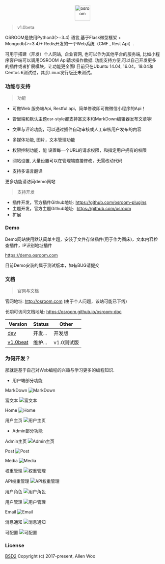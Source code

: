
<div align=center><img width="auto" height="50" src="https://raw.githubusercontent.com/osroom/osroom/dev/apps/static/sys_imgs/osroom-logo.png" alt="osroom"/></div>

> v1.0beta

OSROOM是使用Python3(>=3.4) 语言,基于Flask微型框架 + Mongodb(>=3.4)+ Redis开发的一个Web系统（CMF , Rest Api）.

可用于搭建（开发）个人网站,  企业官网, 也可以作为其他平台的服务端, 比如小程序客户端可以调用OSROOM Api请求操作数据.
功能支持方便,可以自己开发更多的插件或者扩展模块，让功能更全面!
目前只在Ubuntu 14.04, 16.04，18.04和Centos 6测试过，其余Linux发行版还未测试。

### 功能与支持

> 功能

- 可做Web 服务端Api, Restful api，简单修改即可做微信小程序的Api！

- 管里端和默认主题osr-style都支持富文本和MarkDown编辑器发布文章等!

- 文章与评论功能，可以通过插件自动审核或人工审核用户发布的内容

- 多媒体功能, 图片，文本管理功能

- 权限控制功能，能 设置每一个URL的请求权限，和指定用户拥有的权限

- 网站设置, 大量设置可以在管理端直接修改，无需改动代码

- 支持多语言翻译

更多功能请访问demo网站

> 支持开发

- 插件开发，官方插件Github地址: https://github.com/osroom-plugins
- 主题开发，官方主题Github地址:  https://github.com/osroom​​​​​​​
- 扩展 

### Demo

Demo网站使用默认简单主题，安装了文件存储插件(用于作为图床)，文本内容检查插件，IP识别地址插件

https://demo.osroom.com

目前Demo安装的属于测试版本，如有BUG请提交

### 文档

> 官网与文档

官网地址: http://osroom.com (由于个人问题，该站可能已下线)

长期可访问文档地址: https://osroom.github.io/osroom-doc

|   Version  |   Status  |  Other   |
| --- | --- | --- |
|   [dev](https://github.com/osroom/osroom)    |  开发...   |    开发版 |
|   [v1.0beat](https://github.com/osroom/osroom/tree/v1.0beta)  |  维护...   |   v1.0测试版  |

### 为何开发？

那就是基于自己对Web编程的兴趣与学习更多的编程知识.

* 用户端部分功能

MarkDown
![MarkDown](http://osshare.oss-cn-shenzhen.aliyuncs.com/Introduction/markdown.png)

富文本
![富文本](http://osshare.oss-cn-shenzhen.aliyuncs.com/Introduction/richtext.png)

Home
![Home](http://osshare.oss-cn-shenzhen.aliyuncs.com/Introduction/home.png)

用户主页
![用户主页](http://osshare.oss-cn-shenzhen.aliyuncs.com/Introduction/user-home.png)

* Admin部分功能

Admin主页
![Admin主页](http://osshare.oss-cn-shenzhen.aliyuncs.com/Introduction/admin.png)

Post
![Post](http://osshare.oss-cn-shenzhen.aliyuncs.com/Introduction/post.png)

Media
![Media](http://osshare.oss-cn-shenzhen.aliyuncs.com/Introduction/media.png)

权重管理
![权重管理](http://osshare.oss-cn-shenzhen.aliyuncs.com/Introduction/per1.png)

API权重管理
![API权重管理](http://osshare.oss-cn-shenzhen.aliyuncs.com/Introduction/api-per.png)

用户角色
![用户角色](http://osshare.oss-cn-shenzhen.aliyuncs.com/Introduction/role.png)

用户管理
![用户管理](http://osshare.oss-cn-shenzhen.aliyuncs.com/Introduction/userm.png)

Email
![Email](http://osshare.oss-cn-shenzhen.aliyuncs.com/Introduction/emailm.png)

消息通知
![消息通知](http://osshare.oss-cn-shenzhen.aliyuncs.com/Introduction/send_msg.png)

可配置
![可配置](http://osshare.oss-cn-shenzhen.aliyuncs.com/Introduction/config.png)


### License
[BSD2](http://opensource.org/licenses/BSD-2-Clause)
Copyright (c) 2017-present, Allen Woo
